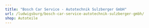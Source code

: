 ```yaml
---
title: "Bosch Car Service - Autotechnik Sulzberger GmbH"
url: /ludwigsburg/bosch-car-service-autotechnik-sulzberger-gmbh/
shop: Autoteile
---
```

